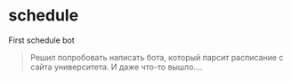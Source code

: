 # schedule
First schedule bot 
>Решил попробовать написать бота,
>который парсит расписание с сайта
>университета.
>И даже что-то вышло....
